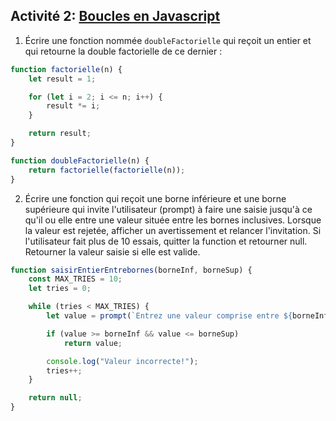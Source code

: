 ## Activité 2: [Boucles en Javascript](https://www.programiz.com/javascript/online-compiler/)

1. Écrire une fonction nommée `doubleFactorielle` qui reçoit un entier  et qui retourne la double factorielle de ce dernier :

```js
function factorielle(n) {
    let result = 1;

    for (let i = 2; i <= n; i++) {
        result *= i;
    }

    return result;
}

function doubleFactorielle(n) {
    return factorielle(factorielle(n));
}
```

2. Écrire une fonction qui reçoit une borne inférieure et une borne supérieure qui invite l'utilisateur (prompt) à faire une saisie jusqu'à ce qu'il ou elle entre une valeur située entre les bornes inclusives.
Lorsque la valeur est rejetée, afficher un avertissement et relancer l'invitation.
Si l'utilisateur fait plus de 10 essais, quitter la function et retourner null.
Retourner la valeur saisie si elle est valide.

```js
function saisirEntierEntrebornes(borneInf, borneSup) {
    const MAX_TRIES = 10;
    let tries = 0;

    while (tries < MAX_TRIES) {
        let value = prompt(`Entrez une valeur comprise entre ${borneInf} et ${borneSup}`);

        if (value >= borneInf && value <= borneSup)
            return value;

        console.log("Valeur incorrecte!");
        tries++;
    }

    return null;
}
```
